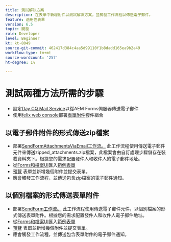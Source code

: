 ```yaml
---
title: 測試解決方案
description: 在表單中新增附件以測試解決方案，並觸發工作流程以傳送電子郵件。
feature: 適用性表單
version: 6.5
topic: 開發
role: Developer
level: Beginner
kt: kt-8049
source-git-commit: 462417d384c4aa5d99110f1b8dadd165ea9b2a49
workflow-type: tm+mt
source-wordcount: '257'
ht-degree: 1%

---
```



# 測試兩種方法所需的步驟

* 設定[Day CQ Mail Service](https://experienceleague.adobe.com/docs/experience-manager-65/administering/operations/notification.html?lang=en#configuring-the-mail-service)以從AEM Forms伺服器傳送電子郵件
* 使用[felix web console](http://localhost:4502/system/console/bundles)部署[表單附件](assets/formattachments.formattachments.core-1.0-SNAPSHOT.jar)套件組合

## 以電子郵件附件的形式傳送zip檔案



* 部署[SendFormAttachmentsViaEmail工作流。](assets/zipped-form-attachments-model.zip) 此工作流程使用傳送電子郵件元件來傳送zipped_attachments.zip檔案，此檔案會由自訂處理步驟儲存在裝載資料夾下。根據您的需求配置發件人和收件人的電子郵件地址。
* 從[Forms和檔案UI](http://localhost:4502/aem/forms.html/content/dam/formsanddocuments)匯入[範例表單](assets/zip-form-attachments-form.zip)
* [預覽](http://localhost:4502/content/dam/formsanddocuments/zippformattachments/jcr:content?wcmmode=disabled) 表單並新增幾個附件並提交表單。
* 應會觸發工作流程，並傳送包含zip檔案的電子郵件通知。

## 以個別檔案的形式傳送表單附件

* 部署[SendForm工作流。](assets/send-form-attachments-model.zip) 此工作流程使用傳送電子郵件元件，以個別檔案的形式傳送表單附件。根據您的需求配置發件人和收件人電子郵件地址。
* 從[Forms和檔案UI](http://localhost:4502/aem/forms.html/content/dam/formsanddocuments)匯入[範例表單](assets/send-list-attachments-form.zip)
* [預覽](http://localhost:4502/content/dam/formsanddocuments/sendlistofattachments/jcr:content?wcmmode=disabled) 表單並新增幾個附件並提交表單。
* 應會觸發工作流程，並傳送包含表單附件的電子郵件通知。
